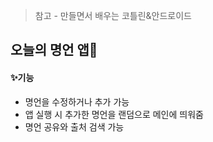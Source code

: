 > 참고 - 만들면서 배우는 코틀린&안드로이드

## 오늘의 명언 앱📖
#### ✨기능
* 명언을 수정하거나 추가 가능
* 앱 실행 시 추가한 명언을 랜덤으로 메인에 띄워줌
* 명언 공유와 출처 검색 가능
